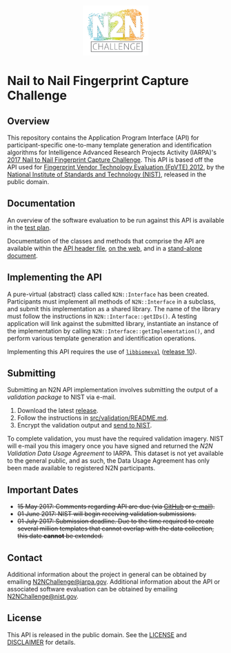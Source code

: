 <p align="center"><img src="doc/assets/n2n_logo_white.svg" title="N2N Challenge" alt="N2N Challenge Logo" width=30%"></p>

Nail to Nail Fingerprint Capture Challenge
==========================================

Overview
--------
This repository contains the Application Program Interface (API) for
participant-specific one-to-many template generation and identification
algorithms for Intelligence Advanced Research Projects Activity (IARPA)'s
[2017 Nail to Nail Fingerprint Capture Challenge](
https://www.iarpa.gov/index.php/research-programs/nail-to-nail-n2n-fingerprint-challenge).
This API is based off the API used for
[Fingerprint Vendor Technology Evaluation (FpVTE) 2012](
https://www.nist.gov/itl/iad/image-group/fpvte-2012),
by the [National Institute of Standards and Technology (NIST)](
https://www.nist.gov/itl/iad/image-group), released in the public domain.

Documentation
-------------
An overview of the software evaluation to be run against this API is available
in the [test plan](
https://github.com/usnistgov/IARPA-N2N/blob/master/doc/testplan/testplan.pdf).

Documentation of the classes and methods that comprise the API are available
within the [API header file](
https://github.com/usnistgov/IARPA-N2N/blob/master/src/include/n2n.h),
[on the web](https://pages.nist.gov/IARPA-N2N), and in a [stand-alone document](
https://github.com/usnistgov/IARPA-N2N/blob/master/doc/n2n_api.pdf).

Implementing the API
--------------------
A pure-virtual (abstract) class called `N2N::Interface` has been created.
Participants must implement all methods of `N2N::Interface` in a subclass, and
submit this implementation as a shared library. The name of the library must
follow the instructions in `N2N::Interface::getIDs()`. A testing application
will link against the submitted library, instantiate an instance of the
implementation by calling `N2N::Interface::getImplementation()`, and perform
various template generation and identification operations.

Implementing this API requires the use of
[`libbiomeval`](https://github.com/usnistgov/libbiomeval) ([release 10](
https://github.com/usnistgov/libbiomeval/releases/tag/v10.0)).

Submitting
----------
Submitting an N2N API implementation involves submitting the output of a
*validation package* to NIST via e-mail.

  1. Download the latest [release](
     https://github.com/usnistgov/IARPA-N2N/releases).
  2. Follow the instructions in [src/validation/README.md](
     https://github.com/usnistgov/IARPA-N2N/blob/master/src/validation/README.md).
  3. Encrypt the validation output and [send to NIST](
     mailto:N2NChallenge@nist.gov).

To complete validation, you must have the required validation imagery. NIST will
e-mail you this imagery once you have signed and returned the *N2N Validation
Data Usage Agreement* to IARPA. This dataset is not yet available to the general
public, and as such, the Data Usage Agreement has only been made available to
registered N2N participants.

Important Dates
---------------
 * ~~15 May 2017:  Comments regarding API are due (via [GitHub](
                   https://github.com/usnistgov/IARPA-N2N/issues) or [e-mail](
                   mailto:N2NChallenge@nist.gov)).~~
 * ~~01 June 2017: NIST will begin receiving validation submissions.~~
 * ~~01 July 2017: Submission deadline. Due to the time required to create
                   several million templates that cannot overlap with the data
                   collection, this date **cannot** be extended.~~

Contact
-------
Additional information about the project in general can be obtained by emailing
N2NChallenge@iarpa.gov. Additional information about the API or associated
software evaluation can be obtained by emailing N2NChallenge@nist.gov.

License
-------
This API is released in the public domain. See the
[LICENSE](https://github.com/usnistgov/IARPA-N2N/blob/master/LICENSE.md) and
[DISCLAIMER](https://github.com/usnistgov/IARPA-N2N/blob/master/DISCLAIMER.md)
for details.
